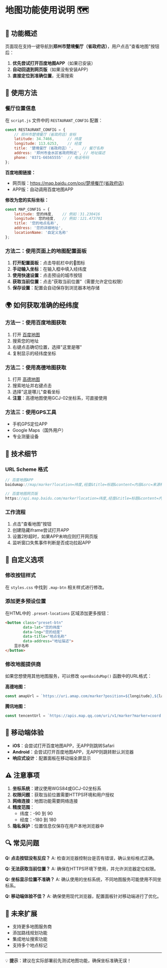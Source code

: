 # 地图功能使用说明 🗺️

## 📍 功能概述

页面现在支持一键导航到**郑州市楚境餐厅（省政府店）**，用户点击"查看地图"按钮后：
1. **优先尝试打开百度地图APP**（如果已安装）
2. **自动回退到网页版**（如果没有安装APP）
3. **直接定位到准确位置**，无需搜索

## 🎯 使用方法

### 餐厅位置信息

在 `script.js` 文件中的 `RESTAURANT_CONFIG` 配置：

```javascript
const RESTAURANT_CONFIG = {
    // 郑州市楚境餐厅（省政府店）坐标
    latitude: 34.7466,      // 纬度
    longitude: 113.6253,    // 经度
    title: '楚境餐厅（省政府店）',    // 餐厅名称
    address: '郑州市金水区省政府附近', // 地址描述
    phone: '0371-66565555'  // 电话号码
};
```

**百度地图链接：**
- 网页版：https://map.baidu.com/poi/楚境餐厅(省政府店)
- APP版：自动调用百度地图APP

**修改为您的实际坐标：**
```javascript
const MAP_CONFIG = {
    latitude: 您的纬度,    // 例如：31.230416
    longitude: 您的经度,   // 例如：121.473701
    title: '您的地点名称',
    address: '您的详细地址',
    locationName: '自定义名称'
};
```

### 方法二：使用页面上的地图配置面板

1. **打开配置面板**：点击导航栏中的📍图标
2. **手动输入坐标**：在输入框中填入经纬度
3. **使用快速设置**：点击预设的城市按钮
4. **获取当前位置**：点击"获取当前位置"（需要允许定位权限）
5. **保存设置**：配置会自动保存到浏览器本地存储

## 🌍 如何获取准确的经纬度

### 方法一：使用百度地图获取
1. 打开 [百度地图](https://map.baidu.com)
2. 搜索您的地址
3. 右键点击确切位置，选择"这里是哪"
4. 复制显示的经纬度坐标

### 方法二：使用高德地图获取
1. 打开 [高德地图](https://www.amap.com)
2. 搜索地址并右键点击
3. 选择"这是哪儿"查看坐标
4. **注意**：高德地图使用GCJ-02坐标系，可直接使用

### 方法三：使用GPS工具
- 手机GPS定位APP
- Google Maps（国外用户）
- 专业测量设备

## 🔧 技术细节

### URL Scheme 格式
```javascript
// 百度地图APP
baidumap://map/marker?location=纬度,经度&title=标题&content=内容&src=来源标识

// 百度地图网页版
https://api.map.baidu.com/marker?location=纬度,经度&title=标题&content=内容&output=html&src=来源标识
```

### 工作流程
1. 点击"查看地图"按钮
2. 创建隐藏iframe尝试打开APP
3. 设置2秒超时，如果APP未响应则打开网页版
4. 监听窗口失焦事件判断是否成功拉起APP

## 🎨 自定义选项

### 修改按钮样式
在 `styles.css` 中找到 `.map-btn` 相关样式进行修改。

### 添加更多预设位置
在HTML中的 `.preset-locations` 区域添加更多按钮：

```html
<button class="preset-btn" 
        data-lat="您的纬度" 
        data-lng="您的经度" 
        data-title="地点名称" 
        data-address="地址描述">
    显示名称
</button>
```

### 修改地图提供商
如果您想使用其他地图服务，可以修改 `openBaiduMap()` 函数中的URL格式：

**高德地图：**
```javascript
const amapUrl = `https://uri.amap.com/marker?position=${longitude},${latitude}&name=${encodeURIComponent(title)}`;
```

**腾讯地图：**
```javascript
const tencentUrl = `https://apis.map.qq.com/uri/v1/marker?marker=coord:${latitude},${longitude};title:${encodeURIComponent(title)}`;
```

## 📱 移动端体验

- **iOS**：会尝试打开百度地图APP，无APP则跳转Safari
- **Android**：会尝试打开百度地图APP，无APP则跳转默认浏览器
- **响应式设计**：配置面板在移动端全屏显示

## ⚠️ 注意事项

1. **坐标系统**：建议使用WGS84或GCJ-02坐标系
2. **权限问题**：获取当前位置需要HTTPS环境和用户授权
3. **网络连接**：地图功能需要网络连接
4. **精度范围**：
   - 纬度：-90 到 90
   - 经度：-180 到 180
5. **隐私保护**：位置信息仅保存在用户本地浏览器中

## 🔍 常见问题

**Q: 点击按钮没有反应？**
A: 检查浏览器控制台是否有错误，确认坐标格式正确。

**Q: 无法获取当前位置？**
A: 确保在HTTPS环境下使用，并允许浏览器定位权限。

**Q: 坐标显示位置不准确？**
A: 确认使用的坐标系统，不同地图服务可能使用不同坐标系。

**Q: 移动端体验不佳？**
A: 确保使用现代浏览器，配置面板针对移动端进行了优化。

## 🚀 未来扩展

- 支持更多地图服务商
- 添加路线规划功能
- 集成地址搜索功能
- 支持多个地点标记

---

💡 **提示**：建议在实际部署前先测试地图功能，确保坐标准确无误！

